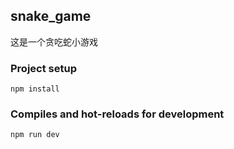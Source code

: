 ## snake_game
这是一个贪吃蛇小游戏


### Project setup
```
npm install
```


### Compiles and hot-reloads for development
```
npm run dev
```